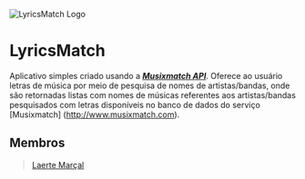 ![LyricsMatch Logo](http://i.imgur.com/akKFEv8.png?1)

# LyricsMatch
Aplicativo simples criado usando a [**_Musixmatch API_**](http://api.musixmatch.com). Oferece ao usuário letras de música por meio de pesquisa de nomes de artistas/bandas, onde são retornadas listas com nomes de músicas referentes aos artistas/bandas pesquisados com letras disponíveis no banco de dados do serviço [Musixmatch] (http://www.musixmatch.com).
## Membros
> [Laerte Marçal](../../../../laertemarcal)
